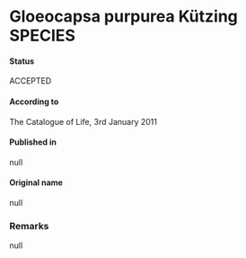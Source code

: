 Gloeocapsa purpurea Kützing SPECIES
=======

#### Status
ACCEPTED

#### According to
The Catalogue of Life, 3rd January 2011

#### Published in
null

#### Original name
null

### Remarks
null